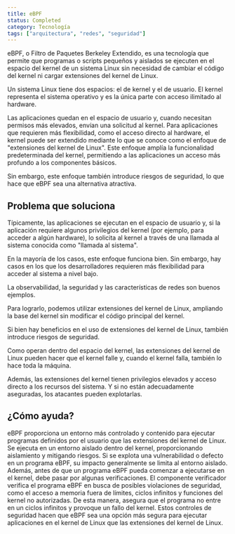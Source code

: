 ```yaml
---
title: eBPF
status: Completed
category: Tecnología
tags: ["arquitectura", "redes", "seguridad"]
---
```


eBPF, o Filtro de Paquetes Berkeley Extendido, es una tecnología que permite que programas o scripts pequeños y aislados se ejecuten en el espacio del kernel de un sistema Linux sin necesidad de cambiar el código del kernel ni cargar extensiones del kernel de Linux.

Un sistema Linux tiene dos espacios: el de kernel y el de usuario. 
El kernel representa el sistema operativo y es la única parte
con acceso ilimitado al hardware. 

Las aplicaciones quedan en el espacio de usuario y, cuando necesitan permisos más elevados,
envían una solicitud al kernel.
Para aplicaciones que requieren más flexibilidad, como el acceso directo al hardware, el kernel puede ser extendido mediante lo que se conoce como el enfoque de "extensiones del kernel de Linux". Este enfoque amplía la funcionalidad predeterminada del kernel, permitiendo a las aplicaciones un acceso más profundo a los componentes básicos. 

Sin embargo, este enfoque también introduce riesgos de seguridad, lo que hace que eBPF sea una alternativa atractiva.

## Problema que soluciona
Típicamente, las aplicaciones se ejecutan en el espacio de usuario y, si la aplicación requiere algunos privilegios del kernel (por ejemplo, para acceder a algún hardware), lo solicita al kernel a través de una llamada al sistema conocida como "llamada al sistema".  

En la mayoría de los casos, este enfoque funciona bien. Sin embargo, hay casos en los que los desarrolladores requieren más flexibilidad para acceder al sistema a nivel bajo.

La observabilidad, la seguridad y las características de redes son buenos ejemplos.

Para lograrlo, podemos utilizar extensiones del kernel de Linux, ampliando la base del kernel sin modificar el código principal del kernel. 

Si bien hay beneficios en el uso de extensiones del kernel de Linux, también introduce riesgos de seguridad. 

Como operan dentro del espacio del kernel, las extensiones del kernel de Linux pueden hacer que el kernel falle y, cuando el kernel falla, también lo hace toda la máquina.

Además, las extensiones del kernel tienen privilegios elevados y acceso directo a los recursos del sistema. Y si no están adecuadamente aseguradas, los atacantes pueden explotarlas.

## ¿Cómo ayuda?
eBPF proporciona un entorno más controlado y contenido para ejecutar programas definidos por el usuario que las extensiones del kernel de Linux.
Se ejecuta en un entorno aislado dentro del kernel, proporcionando aislamiento y mitigando riesgos. 
Si se explota una vulnerabilidad o defecto en un programa eBPF, su impacto generalmente se limita al entorno aislado.
Además, antes de que un programa eBPF pueda comenzar a ejecutarse en el kernel, debe pasar por algunas verificaciones. 
El componente verificador verifica el programa eBPF en busca de posibles violaciones de seguridad,
como el acceso a memoria fuera de límites, ciclos infinitos y funciones del kernel no autorizadas.
De esta manera, asegura que el programa no entre en un ciclos infinitos y provoque un fallo del kernel.
Estos controles de seguridad hacen que eBPF sea una opción más segura para ejecutar aplicaciones en el kernel de Linux que las extensiones del kernel de Linux.
